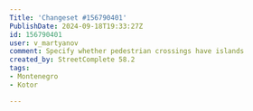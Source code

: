 ```yaml
---
Title: 'Changeset #156790401'
PublishDate: 2024-09-18T19:33:27Z
id: 156790401
user: v_martyanov
comment: Specify whether pedestrian crossings have islands
created_by: StreetComplete 58.2
tags:
- Montenegro
- Kotor

---
```

